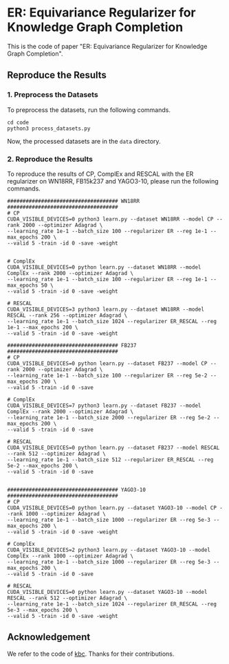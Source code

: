 # ER: Equivariance Regularizer for Knowledge Graph Completion

This is the code of paper "ER: Equivariance Regularizer for Knowledge Graph Completion". 


## Reproduce the Results

### 1. Preprocess the Datasets
To preprocess the datasets, run the following commands.

```shell script
cd code
python3 process_datasets.py
```

Now, the processed datasets are in the `data` directory.

### 2. Reproduce the Results 
To reproduce the results of CP, ComplEx and RESCAL with
the ER regularizer on WN18RR, FB15k237 and YAGO3-10,
please run the following commands.

```shell script
#################################### WN18RR ####################################
# CP
CUDA_VISIBLE_DEVICES=0 python3 learn.py --dataset WN18RR --model CP --rank 2000 --optimizer Adagrad \
--learning_rate 1e-1 --batch_size 100 --regularizer ER --reg 1e-1 --max_epochs 200 \
--valid 5 -train -id 0 -save -weight


# ComplEx
CUDA_VISIBLE_DEVICES=0 python learn.py --dataset WN18RR --model ComplEx --rank 2000 --optimizer Adagrad \
--learning_rate 1e-1 --batch_size 100 --regularizer ER --reg 1e-1 --max_epochs 50 \
--valid 5 -train -id 0 -save -weight

# RESCAL
CUDA_VISIBLE_DEVICES=3 python3 learn.py --dataset WN18RR --model RESCAL --rank 256 --optimizer Adagrad \
--learning_rate 1e-1 --batch_size 1024 --regularizer ER_RESCAL --reg 1e-1 --max_epochs 200 \
--valid 5 -train -id 0 -save -weight

#################################### FB237 ####################################
# CP
CUDA_VISIBLE_DEVICES=0 python learn.py --dataset FB237 --model CP --rank 2000 --optimizer Adagrad \
--learning_rate 1e-1 --batch_size 100 --regularizer ER --reg 5e-2 --max_epochs 200 \
--valid 5 -train -id 0 -save

# ComplEx
CUDA_VISIBLE_DEVICES=7 python3 learn.py --dataset FB237 --model ComplEx --rank 2000 --optimizer Adagrad \
--learning_rate 1e-1 --batch_size 2000 --regularizer ER --reg 5e-2 --max_epochs 200 \
--valid 5 -train -id 0 -save

# RESCAL
CUDA_VISIBLE_DEVICES=0 python learn.py --dataset FB237 --model RESCAL --rank 512 --optimizer Adagrad \
--learning_rate 1e-1 --batch_size 512 --regularizer ER_RESCAL --reg 5e-2 --max_epochs 200 \
--valid 5 -train -id 0 -save


#################################### YAGO3-10 ####################################
# CP
CUDA_VISIBLE_DEVICES=0 python learn.py --dataset YAGO3-10 --model CP --rank 1000 --optimizer Adagrad \
--learning_rate 1e-1 --batch_size 1000 --regularizer ER --reg 5e-3 --max_epochs 200 \
--valid 5 -train -id 0 -save -weight

# ComplEx
CUDA_VISIBLE_DEVICES=2 python3 learn.py --dataset YAGO3-10 --model ComplEx --rank 1000 --optimizer Adagrad \
--learning_rate 1e-1 --batch_size 1000 --regularizer ER --reg 5e-3 --max_epochs 200 \
--valid 5 -train -id 0 -save

# RESCAL
CUDA_VISIBLE_DEVICES=0 python learn.py --dataset YAGO3-10 --model RESCAL --rank 512 --optimizer Adagrad \
--learning_rate 1e-1 --batch_size 1024 --regularizer ER_RESCAL --reg 5e-3 --max_epochs 200 \
--valid 5 -train -id 0 -save -weight
```

## Acknowledgement
We refer to the code of [kbc](https://github.com/facebookresearch/kbc). Thanks for their contributions.

